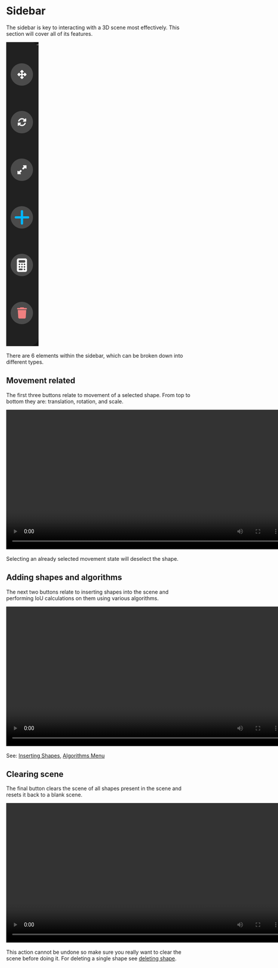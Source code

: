 # Sidebar
The sidebar is key to interacting with a 3D scene most effectively. This section will cover all of its features.

![Sidebar photo](./images/sidebar.png)

There are 6 elements within the sidebar, which can be broken down into different types.

## Movement related
The first three buttons relate to movement of a selected shape. From top to bottom they are: translation, rotation, and scale.

<video width="750" autoplay loop src="./videos/20241008-1240-19.8373001.mp4" title="Sidebar demonstration"></video>

Selecting an already selected movement state will deselect the shape.

## Adding shapes and algorithms
The next two buttons relate to inserting shapes into the scene and performing IoU calculations on them using various algorithms.

<video width="750" autoplay loop src="./videos/20241008-1247-37.7714647.mp4" title="Adding shapes and algorithms example"></video>

See: [Inserting Shapes](./insert_shape_menu.md), [Algorithms Menu](./algorithms_menu.md)

## Clearing scene
The final button clears the scene of all shapes present in the scene and resets it back to a blank scene.

<video width="750" autoplay loop src="./videos/20241008-1250-34.4977665.mp4" title="Clearing scene example"></video>

This action cannot be undone so make sure you really want to clear the scene before doing it. For deleting a single shape see [deleting shape](./shape_selection.md#deleting-a-shape).